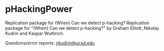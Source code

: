 # pHackingPower
Replication package for (When) Can we detect p-hacking?
Replication package for "(When) Can we detect p-hacking?" by Graham Elliott, Nikolay Kudrin and Kaspar Wuthrich.

Questions/error reports: nkudrin@ucsd.edu
